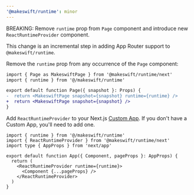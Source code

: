 ```yaml
---
'@makeswift/runtime': minor
---
```


BREAKING: Remove `runtime` prop from `Page` component and introduce new `ReactRuntimeProvider` component.

This change is an incremental step in adding App Router support to `@makeswift/runtime`.

Remove the `runtime` prop from any occurrence of the `Page` component:

```diff tsx
import { Page as MakeswiftPage } from '@makeswift/runtime/next'
import { runtime } from '@/makeswift/runtime'

export default function Page({ snapshot }: Props) {
-  return <MakeswiftPage snapshot={snapshot} runtime={runtime} />
+  return <MakeswiftPage snapshot={snapshot} />
}
```

Add `ReactRuntimeProvider` to your Next.js [Custom App](https://nextjs.org/docs/pages/building-your-application/routing/custom-app). If you don't have a Custom App, you'll need to add one.

```tsx
import { runtime } from '@/makeswift/runtime'
import { ReactRuntimeProvider } from '@makeswift/runtime/next'
import type { AppProps } from 'next/app'

export default function App({ Component, pageProps }: AppProps) {
  return (
    <ReactRuntimeProvider runtime={runtime}>
      <Component {...pageProps} />
    </ReactRuntimeProvider>
  )
}
```
